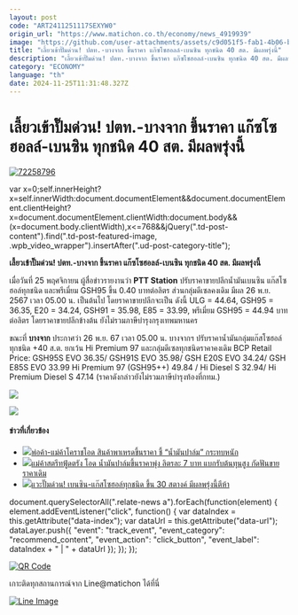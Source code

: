 ```yaml
---
layout: post
code: "ART2411251117SEXYW0"
origin_url: "https://www.matichon.co.th/economy/news_4919939"
image: "https://github.com/user-attachments/assets/c9d051f5-fab1-4b06-b84d-92d19ed4ed3b"
title: "เลี้ยวเข้าปั๊มด่วน! ปตท.-บางจาก ขึ้นราคา แก๊ซโซฮอลล์-เบนซิน ทุกชนิด 40 สต. มีผลพรุ่งนี้"
description: "เลี้ยวเข้าปั๊มด่วน! ปตท.-บางจาก ขึ้นราคา แก๊ซโซฮอลล์-เบนซิน ทุกชนิด 40 สต. มีผลพรุ่งนี้"
category: "ECONOMY"
language: "th"
date: 2024-11-25T11:31:48.327Z
---
```


# เลี้ยวเข้าปั๊มด่วน! ปตท.-บางจาก ขึ้นราคา แก๊ซโซฮอลล์-เบนซิน ทุกชนิด 40 สต. มีผลพรุ่งนี้

[![](https://www.matichon.co.th/wp-content/uploads/2024/11/72258796.jpg "72258796")](https://www.matichon.co.th/wp-content/uploads/2024/11/72258796.jpg)

var x=0;self.innerHeight?x=self.innerWidth:document.documentElement&&document.documentElement.clientHeight?x=document.documentElement.clientWidth:document.body&&(x=document.body.clientWidth),x<=768&&jQuery(".td-post-content").find(".td-post-featured-image, .wpb\_video\_wrapper").insertAfter(".ud-post-category-title");

**เลี้ยวเข้าปั๊มด่วน! ปตท.-บางจาก ขึ้นราคา แก๊ซโซฮอลล์-เบนซิน ทุกชนิด 40 สต. มีผลพรุ่งนี้**

เมื่อวันที่ 25 พฤศจิกายน ผู้สื่อข่าวรายงานว่า **PTT Station** ปรับราคาขายปลีกน้ำมันเบนซิน แก๊สโซฮอล์ทุกชนิด และพรีเมี่ยม GSH95 ขึ้น 0.40 บาทต่อลิตร ส่วนกลุ่มดีเซลคงเดิม มีผล 26 พ.ย. 2567 เวลา 05.00 น. เป็นต้นไป โดยราคาขายปลีกจะเป็น ดังนี้ ULG = 44.64, GSH95 = 36.35, E20 = 34.24, GSH91 = 35.98, E85 = 33.99, พรีเมี่ยม GSH95 = 44.94 บาทต่อลิตร โดยราคาขายปลีกข้างต้น ยังไม่รวมภาษีบำรุงกรุงเทพมหานคร

ขณะที่ **บางจาก** ประกาศว่า 26 พ.ย. 67 เวลา 05.00 น. บางจากฯ ปรับราคาน้ำมันกลุ่มแก๊สโซฮอล์ทุกชนิด +40 ส.ต. ยกเว้น Hi Premium 97 และกลุ่มดีเซลทุกชนิดราคาคงเดิม BCP Retail Price: GSH95S EVO 36.35/ GSH91S EVO 35.98/ GSH E20S EVO 34.24/ GSH E85S EVO 33.99 Hi Premium 97 (GSH95++) 49.84 / Hi Diesel S 32.94/ Hi Premium Diesel S 47.14 (ราคาดังกล่าวยังไม่รวมภาษีบำรุงท้องที่กทม.)

![](https://www.matichon.co.th/wp-content/uploads/2024/11/messageImage_1732517335231.jpg)

![](https://www.matichon.co.th/wp-content/uploads/2024/11/S__50102364.jpg)

#### ข่าวที่เกี่ยวข้อง

*   [![](https://www.matichon.co.th/wp-content/uploads/2024/11/2-11-1-1.jpg)พ่อค้า-แม่ค้าโคราชโอด สินค้าพาเหรดขึ้นราคา ชี้ “น้ำมันปาล์ม” กระทบหนัก](https://www.matichon.co.th/region/news_4878883)
*   [![](https://www.matichon.co.th/wp-content/uploads/2024/11/2-11-2.jpg)แม่ค้าสตรีทฟู้ดตรัง โอด น้ำมันปาล์มขึ้นราคาพุ่ง ลิตรละ 7 บาท แบกรับต้นทุนสูง กัดฟันขายราคาเดิม](https://www.matichon.co.th/region/news_4878730)
*   [![](https://www.matichon.co.th/wp-content/uploads/2024/10/gfk16-wed.jpg)แวะปั๊มด่วน! เบนซิน-แก๊สโซฮอล์ทุกชนิด ขึ้น 30 สตางค์ มีผลพรุ่งนี้ตีห้า](https://www.matichon.co.th/economy/news_4865629)

document.querySelectorAll(".relate-news a").forEach(function(element) { element.addEventListener("click", function() { var dataIndex = this.getAttribute("data-index"); var dataUrl = this.getAttribute("data-url"); dataLayer.push({ "event": "track\_event", "event\_category": "recommend\_content", "event\_action": "click\_button", "event\_label": dataIndex + " | " + dataUrl }); }); });

[![QR Code](https://www.matichon.co.th/wp-content/uploads/2023/07/wob1371z.jpg)](https://lin.ee/ht0nDxX)

เกาะติดทุกสถานการณ์จาก Line@matichon ได้ที่นี่

[![Line Image](https://www.matichon.co.th/wp-content/uploads/2023/07/th.png)](https://lin.ee/ht0nDxX)
